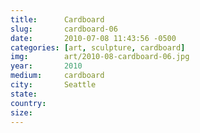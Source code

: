 ```yaml
---
title:  	Cardboard
slug:		cardboard-06
date:   	2010-07-08 11:43:56 -0500
categories: [art, sculpture, cardboard]
img:		art/2010-08-cardboard-06.jpg
year:		2010
medium:		cardboard
city:		Seattle
state:
country:
size:
---
```

